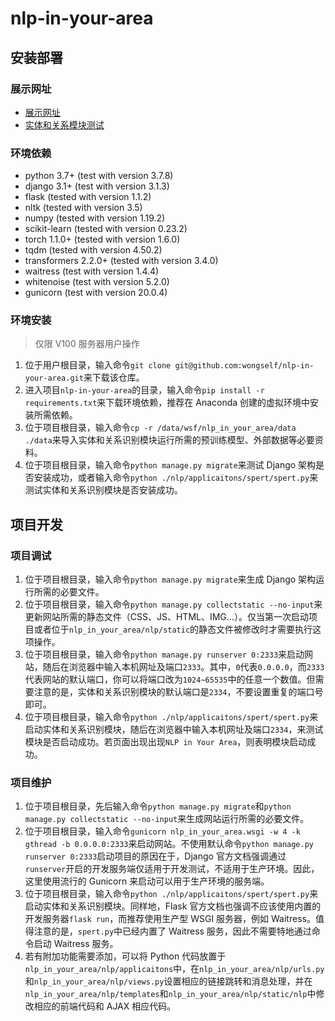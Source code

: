 # nlp-in-your-area

## 安装部署

### 展示网址

- [展示网址](http://101.124.42.4:2333)
- [实体和关系模块测试](http://101.124.42.4:2334)

### 环境依赖
- python 3.7+ (test with version 3.7.8)
- django 3.1+ (test with version 3.1.3)
- flask (tested with version 1.1.2)
- nltk (tested with version 3.5)
- numpy (tested with version 1.19.2)
- scikit-learn (tested with version 0.23.2)
- torch 1.1.0+ (tested with version 1.6.0)
- tqdm (tested with version 4.50.2)
- transformers 2.2.0+ (tested with version 3.4.0)
- waitress (test with version 1.4.4)
- whitenoise (test with version 5.2.0)
- gunicorn (test with version 20.0.4)

### 环境安装

> 仅限 V100 服务器用户操作

1. 位于用户根目录，输入命令`git clone git@github.com:wongself/nlp-in-your-area.git`来下载该仓库。
2. 进入项目`nlp-in-your-area`的目录，输入命令`pip install -r requirements.txt`来下载环境依赖，推荐在 Anaconda 创建的虚拟环境中安装所需依赖。
3. 位于项目根目录，输入命令`cp -r /data/wsf/nlp_in_your_area/data ./data`来导入实体和关系识别模块运行所需的预训练模型、外部数据等必要资料。
4. 位于项目根目录，输入命令`python manage.py migrate`来测试 Django 架构是否安装成功，或者输入命令`python ./nlp/applicaitons/spert/spert.py`来测试实体和关系识别模块是否安装成功。

## 项目开发

### 项目调试

1. 位于项目根目录，输入命令`python manage.py migrate`来生成 Django 架构运行所需的必要文件。
2. 位于项目根目录，输入命令`python manage.py collectstatic --no-input`来更新网站所需的静态文件（CSS、JS、HTML、IMG...）。仅当第一次启动项目或者位于`nlp_in_your_area/nlp/static`的静态文件被修改时才需要执行这项操作。
3. 位于项目根目录，输入命令`python manage.py runserver 0:2333`来启动网站，随后在浏览器中输入本机网址及端口`2333`。其中，`0`代表`0.0.0.0`，而`2333`代表网站的默认端口，你可以将端口改为`1024~65535`中的任意一个数值。但需要注意的是，实体和关系识别模块的默认端口是`2334`，不要设置重复的端口号即可。
4. 位于项目根目录，输入命令`python ./nlp/applicaitons/spert/spert.py`来启动实体和关系识别模块，随后在浏览器中输入本机网址及端口`2334`，来测试模块是否启动成功。若页面出现出现`NLP in Your Area`，则表明模块启动成功。

### 项目维护

1. 位于项目根目录，先后输入命令`python manage.py migrate`和`python manage.py collectstatic --no-input`来生成网站运行所需的必要文件。
2. 位于项目根目录，输入命令`gunicorn nlp_in_your_area.wsgi -w 4 -k gthread -b 0.0.0.0:2333`来启动网站。不使用默认命令`python manage.py runserver 0:2333`启动项目的原因在于，Django 官方文档强调通过`runserver`开启的开发服务端仅适用于开发测试，不适用于生产环境。因此，这里使用流行的 Gunicorn 来启动可以用于生产环境的服务端。
3. 位于项目根目录，输入命令`python ./nlp/applicaitons/spert/spert.py`来启动实体和关系识别模块。同样地，Flask 官方文档也强调不应该使用内置的开发服务器`flask run`，而推荐使用生产型 WSGI 服务器，例如 Waitress。值得注意的是，`spert.py`中已经内置了 Waitress 服务，因此不需要特地通过命令启动 Waitress 服务。
4. 若有附加功能需要添加，可以将 Python 代码放置于`nlp_in_your_area/nlp/applicaitons`中，在`nlp_in_your_area/nlp/urls.py`和`nlp_in_your_area/nlp/views.py`设置相应的链接跳转和消息处理，并在`nlp_in_your_area/nlp/templates`和`nlp_in_your_area/nlp/static/nlp`中修改相应的前端代码和 AJAX 相应代码。
